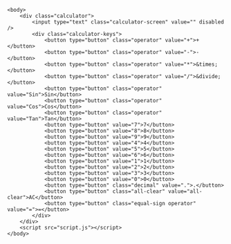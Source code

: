 <!DOCTYPE html>
<html lang="en">
    <head>
        <meta charset="UTF8">
        <meta name="viewpoert" content="width=device-width, initial-scale=1.0">
        <title>Membuat Kalkulator Sederhana</title>
        <link rel="stylesheet" href="style.css">
    </head>

    <body>
        <div class="calculator">
            <input type="text" class="calculator-screen" value="" disabled />
            <div class="calculator-keys">
                <button type="button" class="operator" value="+">+</button>
                <button type="button" class="operator" value="-">-</button>
                <button type="button" class="operator" value="*">&times;</button>
                <button type="button" class="operator" value="/">&divide;</button>
                <button type="button" class="operator" value="Sin">Sin</button>
                <button type="button" class="operator" value="Cos">Cos</button>
                <button type="button" class="operator" value="Tan">Tan</button>
                <button type="button" value="7">7</button>
                <button type="button" value="8">8</button>
                <button type="button" value="9">9</button>
                <button type="button" value="4">4</button>
                <button type="button" value="5">5</button>
                <button type="button" value="6">6</button>
                <button type="button" value="1">1</button>
                <button type="button" value="2">2</button>
                <button type="button" value="3">3</button>
                <button type="button" value="0">0</button>
                <button type="button" class="decimal" value=".">.</button>
                <button type="button" class="all-clear" value="all-clear">AC</button>
                <button type="button" class="equal-sign operator" value="=">=</button>
            </div>
        </div>
        <script src="script.js"></script>
    </body>
</html>
